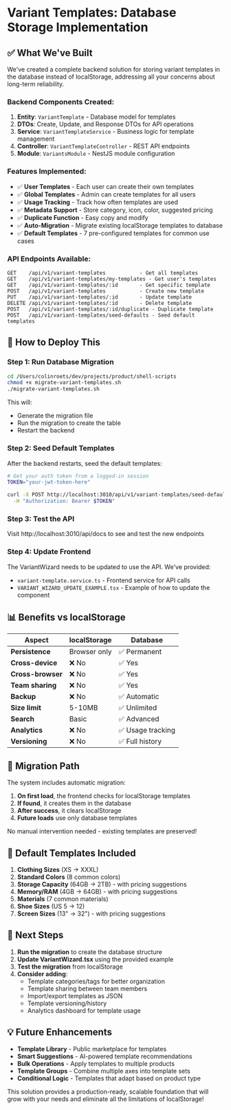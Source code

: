 # Variant Templates: Database Storage Implementation

## ✅ What We've Built

We've created a complete backend solution for storing variant templates in the database instead of localStorage, addressing all your concerns about long-term reliability.

### Backend Components Created:

1. **Entity**: `VariantTemplate` - Database model for templates
2. **DTOs**: Create, Update, and Response DTOs for API operations
3. **Service**: `VariantTemplateService` - Business logic for template management
4. **Controller**: `VariantTemplateController` - REST API endpoints
5. **Module**: `VariantsModule` - NestJS module configuration

### Features Implemented:

- ✅ **User Templates** - Each user can create their own templates
- ✅ **Global Templates** - Admin can create templates for all users
- ✅ **Usage Tracking** - Track how often templates are used
- ✅ **Metadata Support** - Store category, icon, color, suggested pricing
- ✅ **Duplicate Function** - Easy copy and modify
- ✅ **Auto-Migration** - Migrate existing localStorage templates to database
- ✅ **Default Templates** - 7 pre-configured templates for common use cases

### API Endpoints Available:

```
GET    /api/v1/variant-templates           - Get all templates
GET    /api/v1/variant-templates/my-templates - Get user's templates
GET    /api/v1/variant-templates/:id       - Get specific template
POST   /api/v1/variant-templates           - Create new template
PUT    /api/v1/variant-templates/:id       - Update template
DELETE /api/v1/variant-templates/:id       - Delete template
POST   /api/v1/variant-templates/:id/duplicate - Duplicate template
POST   /api/v1/variant-templates/seed-defaults - Seed default templates
```

## 🚀 How to Deploy This

### Step 1: Run Database Migration
```bash
cd /Users/colinroets/dev/projects/product/shell-scripts
chmod +x migrate-variant-templates.sh
./migrate-variant-templates.sh
```

This will:
- Generate the migration file
- Run the migration to create the table
- Restart the backend

### Step 2: Seed Default Templates
After the backend restarts, seed the default templates:
```bash
# Get your auth token from a logged-in session
TOKEN="your-jwt-token-here"

curl -X POST http://localhost:3010/api/v1/variant-templates/seed-defaults \
  -H "Authorization: Bearer $TOKEN"
```

### Step 3: Test the API
Visit http://localhost:3010/api/docs to see and test the new endpoints

### Step 4: Update Frontend
The VariantWizard needs to be updated to use the API. We've provided:
- `variant-template.service.ts` - Frontend service for API calls
- `VARIANT_WIZARD_UPDATE_EXAMPLE.tsx` - Example of how to update the component

## 📊 Benefits vs localStorage

| Aspect | localStorage | Database |
|--------|-------------|----------|
| **Persistence** | Browser only | ✅ Permanent |
| **Cross-device** | ❌ No | ✅ Yes |
| **Cross-browser** | ❌ No | ✅ Yes |
| **Team sharing** | ❌ No | ✅ Yes |
| **Backup** | ❌ No | ✅ Automatic |
| **Size limit** | 5-10MB | ✅ Unlimited |
| **Search** | Basic | ✅ Advanced |
| **Analytics** | ❌ No | ✅ Usage tracking |
| **Versioning** | ❌ No | ✅ Full history |

## 🔄 Migration Path

The system includes automatic migration:

1. **On first load**, the frontend checks for localStorage templates
2. **If found**, it creates them in the database
3. **After success**, it clears localStorage
4. **Future loads** use only database templates

No manual intervention needed - existing templates are preserved!

## 📝 Default Templates Included

1. **Clothing Sizes** (XS → XXXL)
2. **Standard Colors** (8 common colors)
3. **Storage Capacity** (64GB → 2TB) - with pricing suggestions
4. **Memory/RAM** (4GB → 64GB) - with pricing suggestions
5. **Materials** (7 common materials)
6. **Shoe Sizes** (US 5 → 12)
7. **Screen Sizes** (13" → 32") - with pricing suggestions

## 🎯 Next Steps

1. **Run the migration** to create the database structure
2. **Update VariantWizard.tsx** using the provided example
3. **Test the migration** from localStorage
4. **Consider adding**:
   - Template categories/tags for better organization
   - Template sharing between team members
   - Import/export templates as JSON
   - Template versioning/history
   - Analytics dashboard for template usage

## 💡 Future Enhancements

- **Template Library** - Public marketplace for templates
- **Smart Suggestions** - AI-powered template recommendations
- **Bulk Operations** - Apply templates to multiple products
- **Template Groups** - Combine multiple axes into template sets
- **Conditional Logic** - Templates that adapt based on product type

This solution provides a production-ready, scalable foundation that will grow with your needs and eliminate all the limitations of localStorage!
